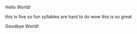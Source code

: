 Hello World!






this is five so fun
syllables are hard to do
wow this is so great





Goodbye World!
